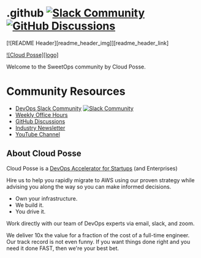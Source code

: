 
<!-- markdownlint-disable -->
# .github [![Slack Community](https://slack.cloudposse.com/badge.svg)](https://slack.cloudposse.com) [![GitHub Discussions](https://img.shields.io/github/discussions/cloudposse/community)](https://github.com/cloudposse/community/discussions)
<!-- markdownlint-restore -->

[![README Header][readme_header_img]][readme_header_link]

[![Cloud Posse][logo]](https://cpco.io/homepage)

Welcome to the SweetOps community by Cloud Posse.

# Community Resources

* [DevOps Slack Community](https://cloudposse.com/slack/) [![Slack Community](https://slack.cloudposse.com/badge.svg)](https://slack.cloudposse.com)
* [Weekly Office Hours](https://cloudposse.com/office-hours/)
* [GitHub Discussions](https://github.com/cloudposse/community/discussions)
* [Industry Newsletter](https://cloudposse.com/newsletter/)
* [YouTube Channel](https://www.youtube.com/playlist?list=PLhRztDM6Uvne8MUuwXrv2truMl6gVZ0D8)


## About Cloud Posse

Cloud Posse is a [DevOps Accelerator for Startups](https://cpco.io/homepage) (and Enterprises)

Hire us to help you rapidly migrate to AWS using our proven strategy while advising you along the way so you can make informed decisions.

* Own your infrastructure.
* We build it.
* You drive it.

Work directly with our team of DevOps experts via email, slack, and zoom.

We deliver 10x the value for a fraction of the cost of a full-time engineer. Our track record is not even funny. If you want things done right and you need it done FAST, then we're your best bet.
